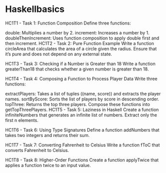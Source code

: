 # Haskellbasics
HC1T1 - Task 1: Function Composition
Define three functions:

double: Multiplies a number by 2.
increment: Increases a number by 1.
doubleThenIncrement: Uses function composition to apply double first and then increment.
HC1T2 - Task 2: Pure Function Example
Write a function circleArea that calculates the area of a circle given the radius. Ensure that it’s pure and does not depend on any external state.

HC1T3 - Task 3: Checking if a Number is Greater than 18
Write a function greaterThan18 that checks whether a given number is greater than 18.

HC1T4 - Task 4: Composing a Function to Process Player Data
Write three functions:

extractPlayers: Takes a list of tuples ((name, score)) and extracts the player names.
sortByScore: Sorts the list of players by score in descending order.
topThree: Returns the top three players.
Compose these functions into getTopThreePlayers.
HC1T5 - Task 5: Laziness in Haskell
Create a function infiniteNumbers that generates an infinite list of numbers. Extract only the first n elements.

HC1T6 - Task 6: Using Type Signatures
Define a function addNumbers that takes two integers and returns their sum.

HC1T7 - Task 7: Converting Fahrenheit to Celsius
Write a function fToC that converts Fahrenheit to Celsius.

HC1T8 - Task 8: Higher-Order Functions
Create a function applyTwice that applies a function twice to an input value.
